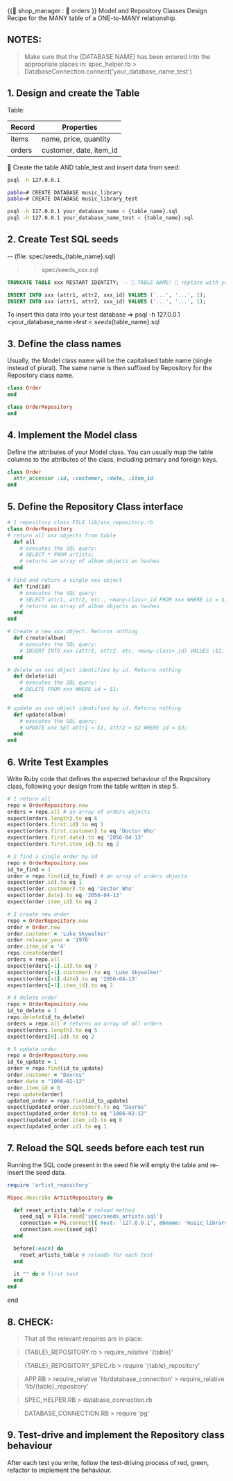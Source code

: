 {{🦠 shop_manager : 🦠 orders }} Model and Repository Classes Design Recipe for the MANY table of a ONE-to-MANY relationship.

## NOTES:

> Make sure that the {DATABASE NAME} has been entered into the appropriate places in:
> spec_helper.rb > DatabaseConnection.connect('your_database_name_test')

## 1. Design and create the Table

Table:

| Record	   | Properties               |
| ---------- | ------------------------ |
| items	     | name, price, quantity    |
| orders	   | customer, date, item_id  |

🦠 Create the table AND table_test and insert data from seed: 
```bash
psql -h 127.0.0.1

pablo=# CREATE DATABASE music_library
pablo=# CREATE DATABASE music_library_test

psql -h 127.0.0.1 your_database_name < {table_name}.sql
psql -h 127.0.0.1 your_database_name_test < {table_name}.sql
```

## 2. Create Test SQL seeds

-- (file: spec/seeds_{table_name}.sql)
>> spec/seeds_xxx.sql

```sql
TRUNCATE TABLE xxx RESTART IDENTITY; -- 🦠 TABLE NAME! 🦠 replace with your own table name.

INSERT INTO xxx (attr1, attr2, xxx_id) VALUES ('...', '...', 1);
INSERT INTO xxx (attr1, attr2, xxx_id) VALUES ('...', '...', 1);
```

To insert this data into your test database => psql -h 127.0.0.1 <your_database_name>_test < seeds_{table_name}.sql

## 3. Define the class names
Usually, the Model class name will be the capitalised table name (single instead of plural). The same name is then suffixed by Repository for the Repository class name.

```ruby
class Order
end

class OrderRepository
end
```

## 4. Implement the Model class
Define the attributes of your Model class. You can usually map the table columns to the attributes of the class, including primary and foreign keys.

```ruby
class Order
  attr_accessor :id, :customer, :date, :item_id
end
```

## 5. Define the Repository Class interface
```ruby
# 1 repository class FILE lib/xxx_repository.rb
class OrderRepository
# return all xxx objects from table
  def all
    # executes the SQL query:
    # SELECT * FROM artists;
    # returns an array of album objects as hashes
  end

# Find and return a single xxx object
  def find(id)
    # executes the SQL query:
    # SELECT attr1, attr2, etc., <many-class>_id FROM xxx WHERE id = $1;
    # returns an array of album objects as hashes
  end
end

# Create a new xxx object. Returns nothing
  def create(album)
    # executes the SQL query:
    # INSERT INTO xxx (attr1, attr2, etc, <many-class>_id) VALUES ($1, $2, $3);
  end

# delete an xxx object identified by id. Returns nothing
  def delete(id)
    # executes the SQL query:
    # DELETE FROM xxx WHERE id = $1;
  end

# update an xxx object identified by id. Returns nothing
  def update(album)
    # executes the SQL query:
    # UPDATE xxx SET attr1 = $1, attr2 = $2 WHERE id = $3;
  end
end
```

## 6. Write Test Examples
Write Ruby code that defines the expected behaviour of the Repository class, following your design from the table written in step 5.
```ruby
# 1 return all
repo = OrderRepository.new
orders = repo.all # an array of orders objects
expect(orders.length).to eq 6
expect(orders.first.id).to eq 1
expect(orders.first.customer).to eq 'Doctor Who'
expect(orders.first.date).to eq '2056-04-13'
expect(orders.first.item_id).to eq 2

# 2 find a single order by id
repo = OrderRepository.new
id_to_find = 1
order = repo.find(id_to_find) # an array of orders objects
expect(order.id).to eq 1
expect(order.customer).to eq 'Doctor Who'
expect(order.date).to eq '2056-04-13'
expect(order.item_id).to eq 2

# 3 create new order
repo = OrderRepository.new
order = Order.new
order.customer = 'Luke Skywalker'
order.release_year = '1976'
order.item_id = '4'
repo.create(order)
orders = repo.all
expect(orders[-1].id).to eq 7
expect(orders[-1].customer).to eq 'Luke Skywalker'
expect(orders[-1].date).to eq '2056-04-13'
expect(orders[-1].item_id).to eq 2

# 4 delete order
repo = OrderRepository.new
id_to_delete = 1
repo.delete(id_to_delete)
orders = repo.all # returns an array of all orders
expect(orders.length).to eq 5
expect(orders[0].id).to eq 2

# 5 update order
repo = OrderRepository.new
id_to_update = 1
order = repo.find(id_to_update)
order.customer = "Davros"
order.date = "1066-02-12"
order.item_id = 8
repo.update(order)
updated_order = repo.find(id_to_update)
expect(updated_order.customer).to eq "Davros"
expect(updated_order.date).to eq "1066-02-12"
expect(updated_order.item_id).to eq 8
expect(updated_order.id).to eq 1
```

## 7. Reload the SQL seeds before each test run
Running the SQL code present in the seed file will empty the table and re-insert the seed data.
```ruby
require 'artist_repository'

RSpec.describe ArtistRepository do

  def reset_artists_table # reload method
    seed_sql = File.read('spec/seeds_artists.sql')
    connection = PG.connect({ host: '127.0.0.1', dbname: 'music_library_test' })
    connection.exec(seed_sql)
  end

  before(:each) do 
    reset_artists_table # reloads for each test
  end

  it "" do # first test
  end
end
```

end

## 8. CHECK:

> That all the relevant requires are in place:

> {TABLE}_REPOSITORY.rb > require_relative '{table}'

> {TABLE}_REPOSITORY_SPEC.rb > require '{table}_repository'

> APP.RB > require_relative 'lib/database_connection'
         > require_relative 'lib/{table}_repository'

> SPEC_HELPER.RB > database_connection.rb

> DATABASE_CONNECTION.RB > require 'pg'

## 9. Test-drive and implement the Repository class behaviour
After each test you write, follow the test-driving process of red, green, refactor to implement the behaviour.